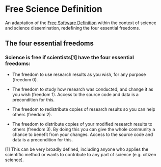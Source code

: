 # Free Science Definition

An adaptation of the [Free Software Definition](https://www.gnu.org/philosophy/free-sw.en.html) within the context of science and science dissemination, redefining the four essential freedoms.


## The four essential freedoms

### Science is free if scientists[1] have the four essential freedoms:

- The freedom to use research results as you wish, for any purpose (freedom 0).
 
- The freedom to study how research was conducted, and change it as you wish (freedom 1). Access to the source code and data is a precondition for this.

- The freedom to redistribute copies of research results so you can help others (freedom 2).

- The freedom to distribute copies of your modified research results to others (freedom 3). By doing this you can give the whole community a chance to benefit from your changes. Access to the source code and data is a precondition for this.


[1] This can be very broadly defined, including anyone who applies the scientific method or wants to contribute to any part of science (e.g. citizen science).

